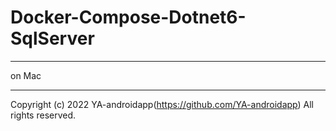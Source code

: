 # Docker-Compose-Dotnet6-SqlServer

---

on Mac

---

Copyright (c) 2022 YA-androidapp(<https://github.com/YA-androidapp>) All rights reserved.
